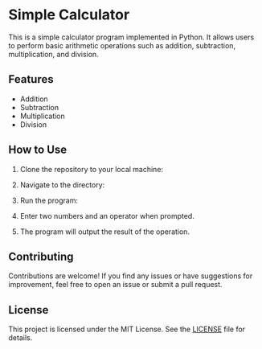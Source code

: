 # Simple Calculator

This is a simple calculator program implemented in Python. It allows users to perform basic arithmetic operations such as addition, subtraction, multiplication, and division.

## Features

- Addition
- Subtraction
- Multiplication
- Division

## How to Use

1. Clone the repository to your local machine:


2. Navigate to the directory:


3. Run the program:
   
4. Enter two numbers and an operator when prompted.

5. The program will output the result of the operation.

## Contributing

Contributions are welcome! If you find any issues or have suggestions for improvement, feel free to open an issue or submit a pull request.

## License

This project is licensed under the MIT License. See the [LICENSE](LICENSE) file for details.


